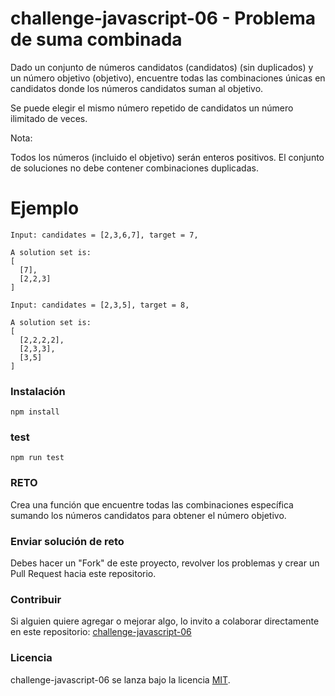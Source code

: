 # challenge-javascript-06 - Problema de suma combinada

Dado un conjunto de números candidatos (candidatos) (sin duplicados) y un número objetivo (objetivo), encuentre todas las combinaciones únicas en candidatos donde los números candidatos suman al objetivo.

Se puede elegir el mismo número repetido de candidatos un número ilimitado de veces.

Nota:

Todos los números (incluido el objetivo) serán enteros positivos.
El conjunto de soluciones no debe contener combinaciones duplicadas.

# Ejemplo

```
Input: candidates = [2,3,6,7], target = 7,

A solution set is:
[
  [7],
  [2,2,3]
]
```

```
Input: candidates = [2,3,5], target = 8,

A solution set is:
[
  [2,2,2,2],
  [2,3,3],
  [3,5]
]
```

### Instalación

```
npm install
```

### test

```
npm run test
```

### RETO

Crea una función que encuentre todas las combinaciones específica sumando los números candidatos para obtener el número objetivo.

### Enviar solución de reto

Debes hacer un "Fork" de este proyecto, revolver los problemas y crear un Pull Request hacia este repositorio.

### Contribuir

Si alguien quiere agregar o mejorar algo, lo invito a colaborar directamente en este repositorio: [challenge-javascript-06](https://github.com/platzimaster/challenge-javascript-06/)

### Licencia

challenge-javascript-06 se lanza bajo la licencia [MIT](https://opensource.org/licenses/MIT).
